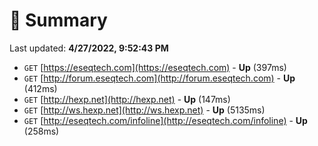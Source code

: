 # 📖 Summary
Last updated: **4/27/2022, 9:52:43 PM**

- `GET` [https://eseqtech.com](https://eseqtech.com) - **Up** (397ms)
- `GET` [http://forum.eseqtech.com](http://forum.eseqtech.com) - **Up** (412ms)
- `GET` [http://hexp.net](http://hexp.net) - **Up** (147ms)
- `GET` [http://ws.hexp.net](http://ws.hexp.net) - **Up** (5135ms)
- `GET` [http://eseqtech.com/infoline](http://eseqtech.com/infoline) - **Up** (258ms)
